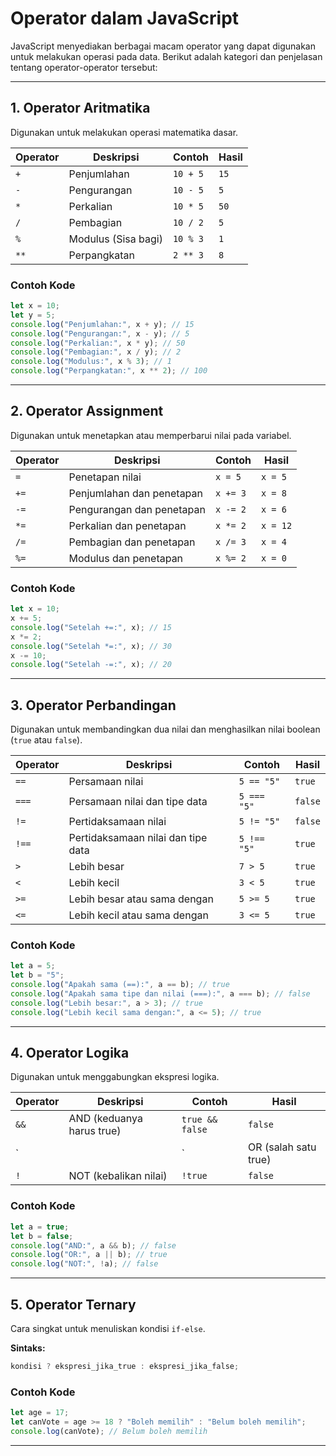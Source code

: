 # Operator dalam JavaScript

JavaScript menyediakan berbagai macam operator yang dapat digunakan untuk melakukan operasi pada data. Berikut adalah kategori dan penjelasan tentang operator-operator tersebut:

---

## 1. Operator Aritmatika

Digunakan untuk melakukan operasi matematika dasar.

| Operator | Deskripsi           | Contoh   | Hasil |
| -------- | ------------------- | -------- | ----- |
| `+`      | Penjumlahan         | `10 + 5` | `15`  |
| `-`      | Pengurangan         | `10 - 5` | `5`   |
| `*`      | Perkalian           | `10 * 5` | `50`  |
| `/`      | Pembagian           | `10 / 2` | `5`   |
| `%`      | Modulus (Sisa bagi) | `10 % 3` | `1`   |
| `**`     | Perpangkatan        | `2 ** 3` | `8`   |

### Contoh Kode

```javascript
let x = 10;
let y = 5;
console.log("Penjumlahan:", x + y); // 15
console.log("Pengurangan:", x - y); // 5
console.log("Perkalian:", x * y); // 50
console.log("Pembagian:", x / y); // 2
console.log("Modulus:", x % 3); // 1
console.log("Perpangkatan:", x ** 2); // 100
```

---

## 2. Operator Assignment

Digunakan untuk menetapkan atau memperbarui nilai pada variabel.

| Operator | Deskripsi                 | Contoh   | Hasil    |
| -------- | ------------------------- | -------- | -------- |
| `=`      | Penetapan nilai           | `x = 5`  | `x = 5`  |
| `+=`     | Penjumlahan dan penetapan | `x += 3` | `x = 8`  |
| `-=`     | Pengurangan dan penetapan | `x -= 2` | `x = 6`  |
| `*=`     | Perkalian dan penetapan   | `x *= 2` | `x = 12` |
| `/=`     | Pembagian dan penetapan   | `x /= 3` | `x = 4`  |
| `%=`     | Modulus dan penetapan     | `x %= 2` | `x = 0`  |

### Contoh Kode

```javascript
let x = 10;
x += 5;
console.log("Setelah +=:", x); // 15
x *= 2;
console.log("Setelah *=:", x); // 30
x -= 10;
console.log("Setelah -=:", x); // 20
```

---

## 3. Operator Perbandingan

Digunakan untuk membandingkan dua nilai dan menghasilkan nilai boolean (`true` atau `false`).

| Operator | Deskripsi                          | Contoh      | Hasil   |
| -------- | ---------------------------------- | ----------- | ------- |
| `==`     | Persamaan nilai                    | `5 == "5"`  | `true`  |
| `===`    | Persamaan nilai dan tipe data      | `5 === "5"` | `false` |
| `!=`     | Pertidaksamaan nilai               | `5 != "5"`  | `false` |
| `!==`    | Pertidaksamaan nilai dan tipe data | `5 !== "5"` | `true`  |
| `>`      | Lebih besar                        | `7 > 5`     | `true`  |
| `<`      | Lebih kecil                        | `3 < 5`     | `true`  |
| `>=`     | Lebih besar atau sama dengan       | `5 >= 5`    | `true`  |
| `<=`     | Lebih kecil atau sama dengan       | `3 <= 5`    | `true`  |

### Contoh Kode

```javascript
let a = 5;
let b = "5";
console.log("Apakah sama (==):", a == b); // true
console.log("Apakah sama tipe dan nilai (===):", a === b); // false
console.log("Lebih besar:", a > 3); // true
console.log("Lebih kecil sama dengan:", a <= 5); // true
```

---

## 4. Operator Logika

Digunakan untuk menggabungkan ekspresi logika.

| Operator | Deskripsi                | Contoh            | Hasil    |
|----------|--------------------------|-------------------|----------|
| `&&`     | AND (keduanya harus true)| `true && false`   | `false`  |
| `||`     | OR (salah satu true)     | `true || false`   | `true`   |
| `!`      | NOT (kebalikan nilai)    | `!true`           | `false`  |

### Contoh Kode

```javascript
let a = true;
let b = false;
console.log("AND:", a && b); // false
console.log("OR:", a || b); // true
console.log("NOT:", !a); // false
```

---

## 5. Operator Ternary

Cara singkat untuk menuliskan kondisi `if-else`.

**Sintaks:**

```javascript
kondisi ? ekspresi_jika_true : ekspresi_jika_false;
```

### Contoh Kode

```javascript
let age = 17;
let canVote = age >= 18 ? "Boleh memilih" : "Belum boleh memilih";
console.log(canVote); // Belum boleh memilih
```

---
